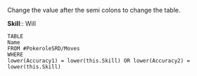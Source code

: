 Change the value after the semi colons to change the table. 

**Skill**:: Will

```dataview
TABLE
Name
FROM #PokeroleSRD/Moves 
WHERE 
lower(Accuracy1) = lower(this.Skill) OR lower(Accuracy2) = lower(this.Skill)
```
